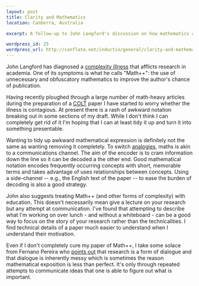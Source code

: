 ```yaml
--- 
layout: post
title: Clarity and Mathematics
location: Canberra, Australia

excerpt: A follow-up to John Langford's discussion on how mathematics can be misused in an attempt to improve the chance of publication.

wordpress_id: 25
wordpress_url: http://conflate.net/inductio/general/clarity-and-mathematics/
---
```

John Langford has diagnosed a [complexity illness][ci] that afflicts research in academia. One of its symptoms is what he calls "Math++": the use of unnecessary and obfuscatory mathematics to improve the author's chance of publication. 

Having recently ploughed through a large number of math-heavy articles during the preparation of a [COLT][] paper I have started to worry whether the illness is contagious. At present there is a rash of awkward notation breaking out in some sections of my draft. While I don't think I can completely get rid of it I'm hoping that I can at least tidy it up and turn it into something presentable.

Wanting to tidy up awkward mathematical expression is definitely not the same as wanting removing it completely. To switch [analogies][], maths is akin to a communications channel. The aim of the encoder is to cram information down the line so it can be decoded a the other end. Good mathematical notation encodes frequently occurring concepts with short, memorable terms and takes advantage of uses relationships between concepts. Using a side-channel -- e.g., the English text of the paper -- to ease the burden of decoding is also a good strategy.

John also suggests treating Math++ (and other forms of complexity) with education. This doesn't necessarily mean give a lecture on your research but any attempt at communication. I've found that attempting to describe what I'm working on over lunch - and without a whiteboard - can be a good way to focus on the story of your research rather than the technicalities. I find technical details of a paper much easier to understand when I understand  their motivation.

Even if I don't completely cure my paper of Math++, I take some solace from Fernano Pereira who [points out][pereira] that research is a form of dialogue and that dialogue is inherently messy which is sometimes the reason mathematical exposition is less than perfect. It's only through repeated attempts to communicate ideas that one is able to figure out what is important.

[pereira]: http://earningmyturns.blogspot.com/2008/02/complexity-illness.html
[ci]: http://hunch.net/?p=316
[COLT]: http://www.learningtheory.org/
[analogies]: http://apperceptual.wordpress.com/2007/12/20/readings-in-analogy-making/
 
